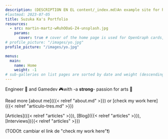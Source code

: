 ```yaml
---
description: (DESCRIPTION EN EL content/_index.md)An example site for hugo-theme-gallery. Images from Unsplash.
#lastmod: 2023-07-05
title: Suzuka Ka's Portfolio
resources:
  - src: martin-martz-wRuhOOaG-Z4-unsplash.jpg
    params:
      cover: true # cover of the home page is used for OpenGraph cards, etc.
# profile_picture: "/images/yo.jpg"
profile_picture: "/images/yo.jpg"

menus:
  main:
    name: Home
    weight: -1
# sub-galleries on list pages are sorted by date and weight (descending)
---
```

Engineer 🧠 and Gamedev 🎮with -a **strong**- passion for arts 🎨

Read more [about me]({{< relref "about.md" >}}) or [check my work here]({{< relref "articulo-tres.md" >}})

<!-- [Articles]({{< relref "articles/" >}}) -->
[Articles]({{< relref "articles" >}}), [Blog]({{< relref "articles" >}}), [Interviews]({{< relref "articles" >}})

(TODO❗: cambiar el link de "check my work here"❗)
